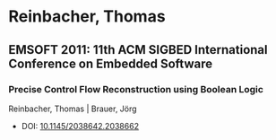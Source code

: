 # Reinbacher, Thomas

## EMSOFT 2011: 11th ACM SIGBED International Conference on Embedded Software

### Precise Control Flow Reconstruction using Boolean Logic
Reinbacher, Thomas | Brauer, Jörg
* DOI: [10.1145/2038642.2038662](https://doi.org/10.1145/2038642.2038662)

